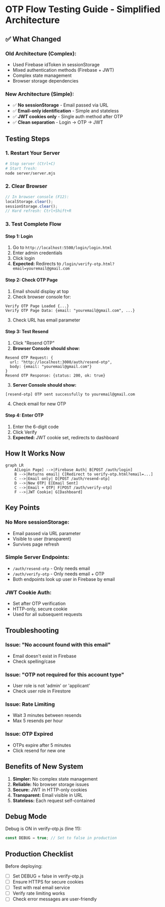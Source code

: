 # OTP Flow Testing Guide - Simplified Architecture

## ✅ **What Changed**

### **Old Architecture (Complex):**
- Used Firebase idToken in sessionStorage
- Mixed authentication methods (Firebase + JWT)
- Complex state management
- Browser storage dependencies

### **New Architecture (Simple):**
- ✅ **No sessionStorage** - Email passed via URL
- ✅ **Email-only identification** - Simple and stateless
- ✅ **JWT cookies only** - Single auth method after OTP
- ✅ **Clean separation** - Login → OTP → JWT

## **Testing Steps**

### **1. Restart Your Server**
```bash
# Stop server (Ctrl+C)
# Start fresh:
node server/server.mjs
```

### **2. Clear Browser**
```javascript
// In browser console (F12):
localStorage.clear();
sessionStorage.clear();
// Hard refresh: Ctrl+Shift+R
```

### **3. Test Complete Flow**

#### **Step 1: Login**
1. Go to `http://localhost:5500/login/login.html`
2. Enter admin credentials
3. Click login
4. **Expected:** Redirects to `/login/verify-otp.html?email=youremail@gmail.com`

#### **Step 2: Check OTP Page**
1. Email should display at top
2. Check browser console for:
```
Verify OTP Page Loaded {...}
Verify OTP Page Data: {email: "youremail@gmail.com", ...}
```
3. Check URL has email parameter

#### **Step 3: Test Resend**
1. Click "Resend OTP"
2. **Browser Console should show:**
```
Resend OTP Request: {
  url: "http://localhost:3000/auth/resend-otp",
  body: {email: "youremail@gmail.com"}
}
Resend OTP Response: {status: 200, ok: true}
```
3. **Server Console should show:**
```
[resend-otp] OTP sent successfully to youremail@gmail.com
```
4. Check email for new OTP

#### **Step 4: Enter OTP**
1. Enter the 6-digit code
2. Click Verify
3. **Expected:** JWT cookie set, redirects to dashboard

## **How It Works Now**

```mermaid
graph LR
    A[Login Page] -->|Firebase Auth| B[POST /auth/login]
    B -->|Returns email| C[Redirect to verify-otp.html?email=...]
    C -->|Email only| D[POST /auth/resend-otp]
    D -->|New OTP| E[Email Sent]
    C -->|Email + OTP| F[POST /auth/verify-otp]
    F -->|JWT Cookie| G[Dashboard]
```

## **Key Points**

### **No More sessionStorage:**
- Email passed via URL parameter
- Visible to user (transparent)
- Survives page refresh

### **Simple Server Endpoints:**
- `/auth/resend-otp` - Only needs email
- `/auth/verify-otp` - Only needs email + OTP
- Both endpoints look up user in Firebase by email

### **JWT Cookie Auth:**
- Set after OTP verification
- HTTP-only, secure cookie
- Used for all subsequent requests

## **Troubleshooting**

### **Issue: "No account found with this email"**
- Email doesn't exist in Firebase
- Check spelling/case

### **Issue: "OTP not required for this account type"**
- User role is not 'admin' or 'applicant'
- Check user role in Firestore

### **Issue: Rate Limiting**
- Wait 3 minutes between resends
- Max 5 resends per hour

### **Issue: OTP Expired**
- OTPs expire after 5 minutes
- Click resend for new one

## **Benefits of New System**

1. **Simpler:** No complex state management
2. **Reliable:** No browser storage issues
3. **Secure:** JWT in HTTP-only cookies
4. **Transparent:** Email visible in URL
5. **Stateless:** Each request self-contained

## **Debug Mode**

Debug is ON in verify-otp.js (line 11):
```javascript
const DEBUG = true; // Set to false in production
```

## **Production Checklist**

Before deploying:
- [ ] Set DEBUG = false in verify-otp.js
- [ ] Ensure HTTPS for secure cookies
- [ ] Test with real email service
- [ ] Verify rate limiting works
- [ ] Check error messages are user-friendly
